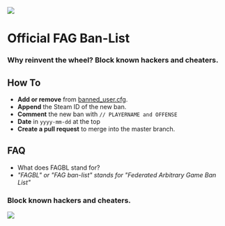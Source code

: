 ![](https://static1.squarespace.com/static/50ac3f9de4b04170ccad29d9/t/577f957f20099e34c73618dc/1467979157734/Ban+Hammer+-+Squirm+in+fear+from+the+mighty+wrath?format=original)
# Official FAG Ban-List

### Why reinvent the wheel? Block known hackers and cheaters. 


## How To
* **Add or remove** from [banned_user.cfg](banned_user.cfg).
* **Append** the Steam ID of the new ban.
* **Comment** the new ban with ``// PLAYERNAME and OFFENSE``
* **Date** in ``yyyy-mm-dd`` at the top
* **Create a pull request** to merge into the master branch.

## FAQ
 * What does FAGBL stand for?
  * *"FAGBL" or "FAG ban-list" stands for "Federated Arbitrary Game Ban List"*

### Block known hackers and cheaters.
![](https://static1.squarespace.com/static/50ac3f9de4b04170ccad29d9/t/577f95d0440243084a6675d2/1467979232211/Rule+1?format=original)
